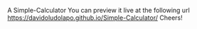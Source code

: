 A Simple-Calculator
You can preview it live at the following url https://davidoludolapo.github.io/Simple-Calculator/
Cheers!
